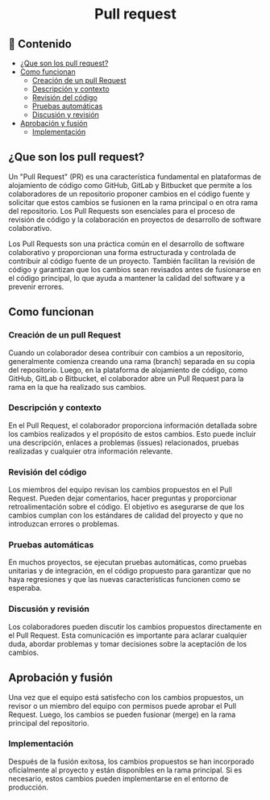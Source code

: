 <h1 align="center">Pull request</h1>

<h2>📑 Contenido</h2>

- [¿Que son los pull request?](#que-son-los-pull-request)
- [Como funcionan](#como-funcionan)
  - [Creación de un pull Request](#creación-de-un-pull-request)
  - [Descripción y contexto](#descripción-y-contexto)
  - [Revisión del código](#revisión-del-código)
  - [Pruebas automáticas](#pruebas-automáticas)
  - [Discusión y revisión](#discusión-y-revisión)
- [Aprobación y fusión](#aprobación-y-fusión)
  - [Implementación](#implementación)

## ¿Que son los pull request?

Un "Pull Request" (PR) es una característica fundamental en plataformas de alojamiento de código como GitHub, GitLab y Bitbucket que permite a los colaboradores de un repositorio proponer cambios en el código fuente y solicitar que estos cambios se fusionen en la rama principal o en otra rama del repositorio. Los Pull Requests son esenciales para el proceso de revisión de código y la colaboración en proyectos de desarrollo de software colaborativo.

Los Pull Requests son una práctica común en el desarrollo de software colaborativo y proporcionan una forma estructurada y controlada de contribuir al código fuente de un proyecto. También facilitan la revisión de código y garantizan que los cambios sean revisados antes de fusionarse en el código principal, lo que ayuda a mantener la calidad del software y a prevenir errores.

## Como funcionan

### Creación de un pull Request

Cuando un colaborador desea contribuir con cambios a un repositorio, generalmente comienza creando una rama (branch) separada en su copia del repositorio. Luego, en la plataforma de alojamiento de código, como GitHub, GitLab o Bitbucket, el colaborador abre un Pull Request para la rama en la que ha realizado sus cambios.

### Descripción y contexto

En el Pull Request, el colaborador proporciona información detallada sobre los cambios realizados y el propósito de estos cambios. Esto puede incluir una descripción, enlaces a problemas (issues) relacionados, pruebas realizadas y cualquier otra información relevante.

### Revisión del código

Los miembros del equipo revisan los cambios propuestos en el Pull Request. Pueden dejar comentarios, hacer preguntas y proporcionar retroalimentación sobre el código. El objetivo es asegurarse de que los cambios cumplan con los estándares de calidad del proyecto y que no introduzcan errores o problemas.

### Pruebas automáticas

En muchos proyectos, se ejecutan pruebas automáticas, como pruebas unitarias y de integración, en el código propuesto para garantizar que no haya regresiones y que las nuevas características funcionen como se esperaba.

### Discusión y revisión

Los colaboradores pueden discutir los cambios propuestos directamente en el Pull Request. Esta comunicación es importante para aclarar cualquier duda, abordar problemas y tomar decisiones sobre la aceptación de los cambios.

## Aprobación y fusión

Una vez que el equipo está satisfecho con los cambios propuestos, un revisor o un miembro del equipo con permisos puede aprobar el Pull Request. Luego, los cambios se pueden fusionar (merge) en la rama principal del repositorio.

### Implementación

Después de la fusión exitosa, los cambios propuestos se han incorporado oficialmente al proyecto y están disponibles en la rama principal. Si es necesario, estos cambios pueden implementarse en el entorno de producción.

